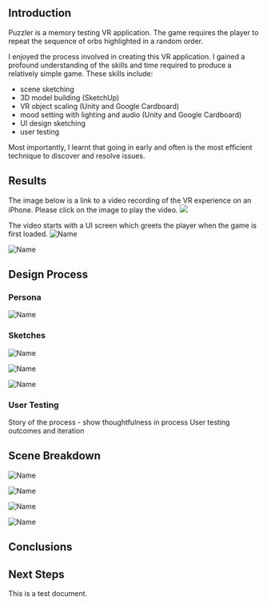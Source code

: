 ## Introduction
Puzzler is a memory testing VR application. The game requires the player to repeat the sequence of orbs highlighted in a random order.

I enjoyed the process involved in creating this VR application. I gained a profound understanding of the skills and time required to produce a relatively simple game. These skills include: 
- scene sketching
- 3D model building (SketchUp)
- VR object scaling (Unity and Google Cardboard)
- mood setting with lighting and audio (Unity and Google Cardboard)
- UI design sketching
- user testing

Most importantly, I learnt that going in early and often is the most efficient technique to discover and resolve issues.
 
## Results

The image below is a link to a video recording of the VR experience on an iPhone. Please click on the image to play the video.
[![](https://img.youtube.com/vi/pZc5vHyaPdE/0.jpg)](https://www.youtube.com/watch?v=pZc5vHyaPdE)

The video starts with a UI screen which greets the player when the game is first loaded.
![](media/vrstart.png?raw=true "Name")

![](media/vrroomviewcenter.png?raw=true "Name")

## Design Process
### Persona
![](media/persona.png?raw=true "Name")

### Sketches
![](media/cityscape.jpg?raw=true "Name")

![](media/uisketches.png?raw=true "Name")

![](media/cagedlight.png?raw=true "Name")

### User Testing
Story of the process - show thoughtfulness in process
User testing outcomes and iteration

## Scene Breakdown
![](media/startscene.png?raw=true "Name")

![](media/gamelight.png?raw=true "Name")

![](media/playscene.png?raw=true "Name")

![](media/restartscene.png?raw=true "Name")

## Conclusions

## Next Steps
This is a test document.